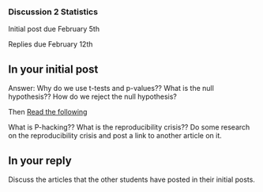 ### Discussion 2 Statistics

Initial post due February 5th

Replies due February 12th

## In your initial post
Answer: Why do we use t-tests and p-values??  What is the null hypothesis??  How do we reject the null hypothesis?  

Then [Read the following](https://towardsdatascience.com/the-reproducibility-crisis-and-why-its-bad-for-ai-c8179b0f5d38)

What is P-hacking??  What is the reproducibility crisis??  Do some research on the reproducibility crisis and post a link to another article on it. 

## In your reply

Discuss the articles that the other students have posted in their initial posts.  

